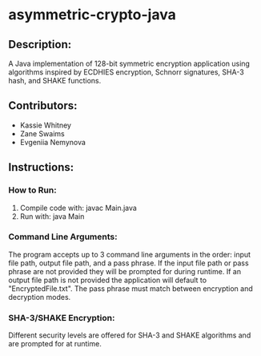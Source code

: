 # asymmetric-crypto-java
## Description: 
A Java implementation of 128-bit symmetric encryption application using algorithms inspired by ECDHIES encryption, Schnorr signatures, SHA-3 hash, and SHAKE functions. 

## Contributors:
- Kassie Whitney
- Zane Swaims
- Evgeniia Nemynova

## Instructions:
### How to Run:
1) Compile code with: javac Main.java
2) Run with: java Main
### Command Line Arguments:
The program accepts up to 3 command line arguments in the order: input file path, output file path, and a pass phrase. If the input file path or pass phrase are not provided they will be prompted for during runtime. If an output file path is not provided the application will default to "EncryptedFile.txt". The pass phrase must match between encryption and decryption modes.
### SHA-3/SHAKE Encryption:
Different security levels are offered for SHA-3 and SHAKE algorithms and are prompted for at runtime.